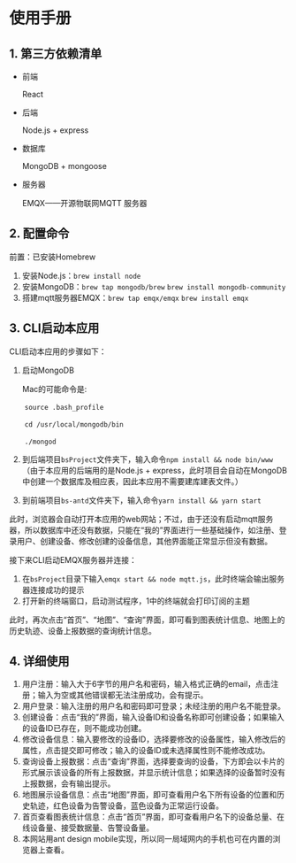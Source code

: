 # 使用手册

## 1. 第三方依赖清单

- 前端

  React

- 后端

  Node.js + express

- 数据库

  MongoDB + mongoose

- 服务器

  EMQX——开源物联网MQTT 服务器

## 2. 配置命令

前置：已安装Homebrew

1. 安装Node.js：`brew install node`
2. 安装MongoDB：`brew tap mongodb/brew`  `brew install mongodb-community`
3. 搭建mqtt服务器EMQX：`brew tap emqx/emqx` `brew install emqx`

## 3. CLI启动本应用

CLI启动本应用的步骤如下：

1. 启动MongoDB

   Mac的可能命令是:

   ​	`source .bash_profile`

   ​	`cd /usr/local/mongodb/bin`

   ​	`./mongod`

2. 到后端项目`bsProject`文件夹下，输入命令`npm install && node bin/www`（由于本应用的后端用的是Node.js + express，此时项目会自动在MongoDB中创建一个数据库及相应表，因此本应用不需要建库建表文件。）

3. 到前端项目`bs-antd`文件夹下，输入命令`yarn install && yarn start`

此时，浏览器会自动打开本应用的web网站；不过，由于还没有启动mqtt服务器，所以数据库中还没有数据，只能在“我的”界面进行一些基础操作，如注册、登录用户、创建设备、修改创建的设备信息，其他界面能正常显示但没有数据。

接下来CLI启动EMQX服务器并连接：

1. 在`bsProject`目录下输入`emqx start && node mqtt.js`，此时终端会输出服务器连接成功的提示
2. 打开新的终端窗口，启动测试程序，1中的终端就会打印订阅的主题

此时，再次点击“首页”、“地图”、“查询”界面，即可看到图表统计信息、地图上的历史轨迹、设备上报数据的查询统计信息。

## 4. 详细使用

1. 用户注册：输入大于6字节的用户名和密码，输入格式正确的email，点击注册；输入为空或其他错误都无法注册成功，会有提示。
2. 用户登录：输入注册的用户名和密码即可登录；未经注册的用户名不能登录。
3. 创建设备：点击“我的”界面，输入设备ID和设备名称即可创建设备；如果输入的设备ID已存在，则不能成功创建。
4. 修改设备信息：输入要修改的设备ID，选择要修改的设备属性，输入修改后的属性，点击提交即可修改；输入的设备ID或未选择属性则不能修改成功。
5. 查询设备上报数据：点击“查询”界面，选择要查询的设备，下方即会以卡片的形式展示该设备的所有上报数据，并显示统计信息；如果选择的设备暂时没有上报数据，会有输出提示。
6. 地图展示设备信息：点击“地图”界面，即可查看用户名下所有设备的位置和历史轨迹，红色设备为告警设备，蓝色设备为正常运行设备。
7. 首页查看图表统计信息：点击“首页”界面，即可查看用户名下的设备总量、在线设备量、接受数据量、告警设备量。
8. 本网站用ant design mobile实现，所以同一局域网内的手机也可在内置的浏览器上查看。

